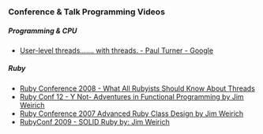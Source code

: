 ### Conference & Talk Programming Videos

##### Programming & CPU

- [User-level threads....... with threads. - Paul Turner - Google](https://www.youtube.com/watch?v=KXuZi9aeGTw&list=WL&index=5)

##### Ruby 

- [Ruby Conference 2008 - What All Rubyists Should Know About Threads](https://www.youtube.com/watch?v=fK-N_VxdW7g&list=WL&index=3&t=442s)
- [Ruby Conf 12 - Y Not- Adventures in Functional Programming by Jim Weirich
](https://www.youtube.com/watch?v=FITJMJjASUs&t=4s)
- [Ruby Conference 2007 Advanced Ruby Class Design by Jim Weirich](https://www.youtube.com/watch?v=vwBpTgdZBDk)
- [RubyConf 2009 - SOLID Ruby by: Jim Weirich](https://www.youtube.com/watch?v=dKRbsE061u4)


